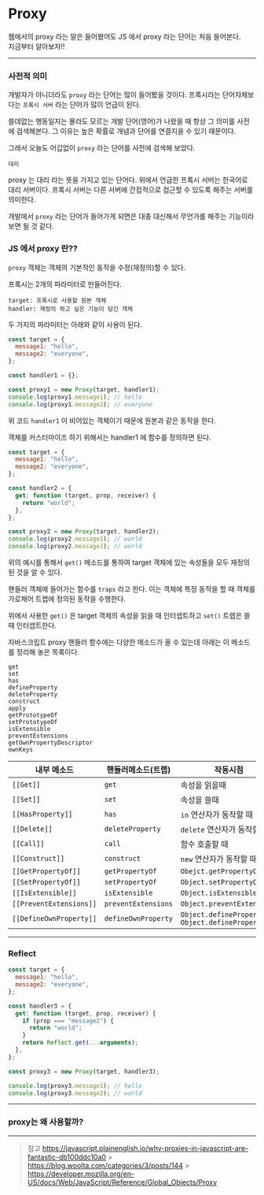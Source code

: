 # Proxy

웹에서의 proxy 라는 말은 들어봤어도 JS 에서 proxy 라는 단어는 처음 들어본다.  
지금부터 알아보자!!

---

### 사전적 의미

개발자가 아니더라도 `proxy` 라는 단어는 많이 들어봤을 것이다.
프록시라는 단어자체보다는 `프록시 서버` 라는 단어가 많이 언급이 된다.

쓸데없는 행동일지는 몰라도 모르는 개발 단어(영어)가 나왔을 때 항상 그 의미를 사전에 검색해본다. 그 이유는 높은 확률로 개념과 단어를 연결지을 수 있기 때문이다.

그래서 오늘도 어깁없이 `proxy` 라는 단어를 사전에 검색해 보았다.

```
대리
```

proxy 는 대리 라는 뜻을 가지고 있는 단어다. 위에서 언급한 프록시 서버는 한국어로 대리 서버이다. 프록시 서버는 다른 서버에 간접적으로 접근할 수 있도록 해주는 서버를 의미한다.

개발에서 `proxy` 라는 단어가 들어가게 되면은 대충 대신해서 무언가를 해주는 기능이라 보면 될 것 같다.

### JS 에서 proxy 란??

`proxy` 객체는 객체의 기본적인 동작을 수정(재정의)할 수 있다.

프록시는 2개의 파라미터로 만들어진다.

```
target: 프록시로 사용할 원본 객체
handler: 재정의 하고 싶은 기능이 담긴 객체
```

두 가지의 파라미터는 아래와 같이 사용이 된다.

```js
const target = {
  message1: "hello",
  message2: "everyone",
};

const handler1 = {};

const proxy1 = new Proxy(target, handler1);
console.log(proxy1.message1); // hello
console.log(proxy1.message2); // everyone
```

위 코드 `handler1` 이 비어있는 객체이기 때문에 원본과 같은 동작을 한다.

객체를 커스터마이즈 하기 위해서는 handler1 에 함수를 정의하면 된다.

```js
const target = {
  message1: "hello",
  message2: "everyone",
};

const handler2 = {
  get: function (target, prop, receiver) {
    return "world";
  },
};

const proxy2 = new Proxy(target, handler2);
console.log(proxy2.message1); // world
console.log(proxy2.message1); // world
```

위의 예시를 통해서 `get()` 메소드를 통하여 target 객체에 있는 속성들을 모두 재정의 된 것을 알 수 있다.

핸들러 객체에 들어가는 함수를 `traps` 라고 한다. 이는 객체에 특정 동작을 할 때 객체를 가로채어 트랩에 정의된 동작을 수행한다.

위에서 사용한 `get()` 은 target 객체의 속성을 읽을 때 인터셉트하고 `set()` 트렙은 쓸 때 인터셉트한다.

자바스크립트 proxy 핸들러 함수에는 다양한 메소드가 올 수 있는데 아래는 이 메소드를 정리해 놓은 목록이다.

```
get
set
has
defineProperty
deleteProperty
construct
apply
getPrototypeOf
setPrototypeOf
isExtensible
preventExtensions
getOwnPropertyDescriptor
ownKeys
```

| 내부 메소드             | 핸들러메소드(트랩)  | 작동시점                                               |
| ----------------------- | ------------------- | ------------------------------------------------------ |
| `[[Get]] `              | `get `              | 속성을 읽을때                                          |
| `[[Set]]`               | `set`               | 속성을 쓸때                                            |
| `[[HasProperty]]`       | `has`               | `in` 연산자가 동작할 때                                |
| `[[Delete]]`            | `deleteProperty`    | `delete` 연산자가 동작할 때                            |
| `[[Call]]`              | `call`              | 함수 호출할 때                                         |
| `[[Construct]]`         | `construct`         | `new` 연산자가 동작할 때                               |
| `[[GetPropertyOf]]`     | `getPropertyOf`     | `Obejct.getPropertyOf`                                 |
| `[[SetPropertyOf]]`     | `setPropertyOf`     | `Object.setPropertyOf`                                 |
| `[[IsExtensible]]`      | `isExtensible`      | `Object.isExtensible`                                  |
| `[[PreventExtensions]]` | `preventExtensions` | `Object.preventExtensions`                             |
| `[[DefineOwnProperty]]` | `defineOwnProperty` | `Object.defineProperty`<br />`Object.defineProperties` |

---

### Reflect

```js
const target = {
  message1: "hello",
  message2: "everyone",
};

const handler3 = {
  get: function (target, prop, receiver) {
    if (prop === "message2") {
      return "world";
    }
    return Reflect.get(...arguments);
  },
};

const proxy3 = new Proxy(target, handler3);

console.log(proxy3.message1); // hello
console.log(proxy3.message2); // world
```

---

### proxy는 왜 사용할까?

---

> 참고
> https://javascript.plainenglish.io/why-proxies-in-javascript-are-fantastic-db100ddc10a0 > https://blog.woolta.com/categories/3/posts/144 > https://developer.mozilla.org/en-US/docs/Web/JavaScript/Reference/Global_Objects/Proxy

```

```
